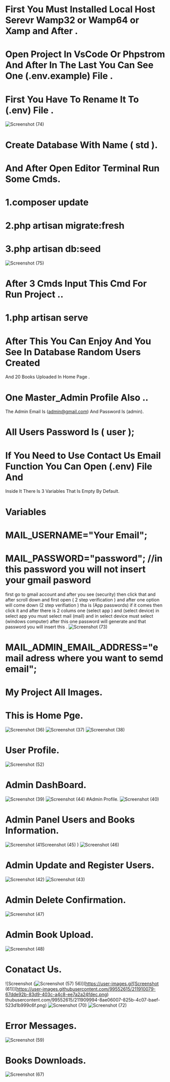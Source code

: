 # First You Must Installed Local Host Serevr Wamp32 or Wamp64 or Xamp and After .
# Open Project In VsCode Or Phpstrom And After In The Last You Can See One (.env.example) File .
# First You Have To Rename It To (.env) File .
![Screenshot (74)](https://user-images.githubusercontent.com/99552615/211910332-9a336f22-6b80-4adc-8c78-bfb607e1b546.png)
# Create Database With Name ( std ).
# And After Open Editor Terminal Run Some Cmds.
# 1.composer update
# 2.php artisan migrate:fresh
# 3.php artisan db:seed 
![Screenshot (75)](https://user-images.githubusercontent.com/99552615/211910880-69ac274b-b261-4096-a93a-7c7990b73400.png)


# After 3 Cmds Input This Cmd For Run Project ..
# 1.php artisan serve

# After This You Can Enjoy And You See In Database Random Users Created
And 20 Books Uploaded In Home Page .

# One Master_Admin Profile Also ..
The Admin Email Is (admin@gmail.com) And Password Is (admin).
# All Users Password Is ( user );

# If You Need to Use Contact Us Email Function You Can Open (.env) File And 
Inside It There Is 3 Variables That Is Empty By Default.

# Variables
# MAIL_USERNAME="Your Email";
# MAIL_PASSWORD="password"; //in this password you will not insert your gmail pasword
first go to gmail account and after you see (security) then click that and after scroll down
and first open ( 2 step verification ) and after one option will come down (2 step verifiation )
tha is (App passwords) if it comes then click it and after there is 2 colums one (select app ) and (select device)
in select app you must select mail (mail) and in select device must select (windows computer) after this one password
will generate and that password you will insert this .
![Screenshot (73)](https://user-images.githubusercontent.com/99552615/211910410-07f26f2a-6c77-4fda-b7f7-7c4ae328f271.png)
# MAIL_ADMIN_EMAIL_ADDRESS="email adress where you want to semd email";



# My Project All Images.
# This is Home Pge.
![Screenshot (36)](https://user-images.githubusercontent.com/99552615/211908721-74cedd3c-699c-4d6e-9ae4-4482b7bd73ad.png)
![Screenshot (37)](https://user-images.githubusercontent.com/99552615/211908823-f904948c-762e-498e-8281-c18b51a29f80.png)
![Screenshot (38)](https://user-images.githubusercontent.com/99552615/211908877-bdf04135-0e93-4438-a92a-83a61241bf97.png)
# User Profile.
![Screenshot (52)](https://user-images.githubusercontent.com/99552615/211909901-7f952c04-524e-4c1c-bb2e-f8a75bbdd150.png)
# Admin DashBoard.
![Screenshot (39)](https://user-images.githubusercontent.com/99552615/211908982-2243403f-c5bf-49ad-89c0-c23f3fa95c96.png)
![Screenshot (44)](https://user-images.githubusercontent.com/99552615/211909442-2cfa1b01-8f20-4363-a613-c8c2cf02d701.png)
#Admin Profile.
![Screenshot (40)](https://user-images.githubusercontent.com/99552615/211909075-0595afd1-34cd-4f25-862f-1613e94a786b.png)
# Admin Panel Users and Books Information.
![Screenshot (41![Screenshot (45)](https://user-images.githubusercontent.com/99552615/211909471-80dad81a-171e-4f5d-9ca2-915ea4e54dc6.png)
)](https://user-images.githubusercontent.com/99552615/211909211-2b5d759f-c7cf-4a37-b049-ffa8749c0f00.png)
![Screenshot (46)](https://user-images.githubusercontent.com/99552615/211909559-73956153-6f47-4769-9304-aa6b0fe271ed.png)
# Admin Update and Register Users.
![Screenshot (42)](https://user-images.githubusercontent.com/99552615/211909365-1c01b083-2150-49fe-8a84-f1364b743c5e.png)
![Screenshot (43)](https://user-images.githubusercontent.com/99552615/211909383-0f401ee4-7ada-4937-bc0c-382a35e71a11.png)
# Admin Delete Confirmation.
![Screenshot (47)](https://user-images.githubusercontent.com/99552615/211909687-5b9ece31-a770-468f-b2d4-046e116147a6.png)
# Admin Book Upload.
![Screenshot (48)](https://user-images.githubusercontent.com/99552615/211909766-5bdcf7e5-d328-443c-9b7b-7ee604a94d22.png)
# Conatact Us. 
![Screenshot (![Screenshot (57)](https://user-images.githubusercontent.com/99552615/211910013-bf115293-24c0-4f24-adef-32d5919f3969.png)
56)](https://user-images.gi![Screenshot (61)](https://user-images.githubusercontent.com/99552615/211910079-67dde92b-83d9-403c-a4c8-ee7a2a24fdec.png)
thubusercontent.com/99552615/211909994-8ae06007-825b-4c07-baef-523d1b999c6f.png)
![Screenshot (70)](https://user-images.githubusercontent.com/99552615/211910173-4332bd5d-5dd0-481d-86d3-add1946dfb67.png)
![Screenshot (72)](https://user-images.githubusercontent.com/99552615/211910192-3b4f4f2a-a0d2-48b6-b549-ba536831b69d.png)
# Error Messages.
![Screenshot (59)](https://user-images.githubusercontent.com/99552615/211910063-880b0967-2e9f-4245-b103-4719527ce75d.png)
# Books Downloads.
![Screenshot (67)](https://user-images.githubusercontent.com/99552615/211910152-23d4bd64-c4f1-4253-ab9c-5d8a469b8d46.png)






